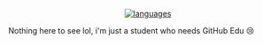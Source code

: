 <!--
### Hi there 👋
**OlaMushroom/OlaMushroom** is a ✨ _special_ ✨ repository because its `README.md` (this file) appears on your GitHub profile.
Here are some ideas to get you started:
- 🔭 I’m currently working on ...
- 🌱 I’m currently learning ...
- 👯 I’m looking to collaborate on ...
- 🤔 I’m looking for help with ...
- 💬 Ask me about ...
- 📫 How to reach me: ...
- 😄 Pronouns: ...
- ⚡ Fun fact: ...
-->

<div align='center'>

  [![languages](https://github-readme-stats.vercel.app/api/top-langs/?username=OlaMushroom&theme=nord&bg_color=-50,1a75ff,a31aff&border_radius=10&border_color=9c9c9c&layout=compact&langs_count=10&hide_title=true)](https://github.com/anuraghazra/github-readme-stats)
  
</div>

Nothing here to see lol, i'm just a student who needs GitHub Edu 😢
